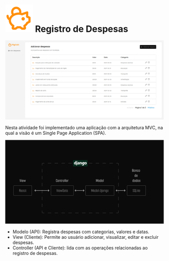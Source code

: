 # ![Terminal](front-end/public/assets/icons/Icon_logo.svg) Registro de Despesas

![Terminal](Capa.png)

Nesta atividade foi implementado uma aplicação com a arquitetura MVC, na qual a visão é um Single Page Application (SPA).

![Terminal](Arquitetura%20despesas.jpg)

- Modelo (API): Registra despesas com categorias, valores e datas.
- View (Cliente): Permite ao usuário adicionar, visualizar, editar e excluir despesas.
- Controller (API e Cliente): lida com as operações relacionadas ao registro de despesas.

